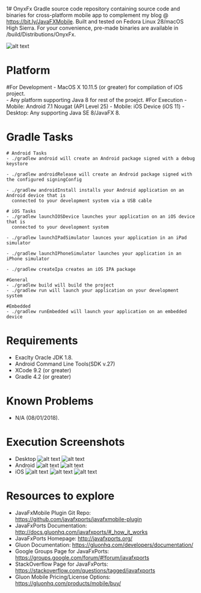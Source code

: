 1# OnyxFx
Gradle source code repository containing source code and binaries for cross-platform mobile app to complement my blog @ https://bit.ly/JavaFXMobile.
Built and tested on Fedora Linux 28/macOS High Sierra. For your convenience, pre-made binaries are available in /build/Distributions/OnyxFx.

![alt text](https://raw.githubusercontent.com/afinlay5/OnyxFx/master/blog.png)

# Platform 
  #For Development
	- MacOS X 10.11.5 (or greater) for compilation of iOS project. 	
	- Any platform supporting Java 8 for rest of the proejct.
  #For Execution
  	- Mobile: Android 7.1 Nougat (API Level 25)
  	- Mobile: iOS Device (iOS 11)
  	- Desktop: Any supporting Java SE 8/JavaFX 8.

# Gradle Tasks
	# Android Tasks
	- ./gradlew android will create an Android package signed with a debug keystore

	- ./gradlew androidRelease will create an Android package signed with the configured signingConfig

	- ./gradlew androidInstall installs your Android application on an Android device that is 
	  connected to your development system via a USB cable

	# iOS Tasks
	- ./gradlew launchIOSDevice launches your application on an iOS device that is 
	  connected to your development system

	- ./gradlew launchIPadSimulator launces your application in an iPad simulator

	- ./gradlew launchIPhoneSimulator launches your application in an iPhone simulator

	- ./gradlew createIpa creates an iOS IPA package

	#General 
	- ./gradlew build will build the project
	- ./gradlew run will launch your application on your development system

	#Embedded
	- ./gradlew runEmbedded will launch your application on an embedded device

# Requirements
- Exaclty Oracle JDK 1.8.
- Android Command Line Tools(SDK v.27)
- XCode 9.2 (or greater)
- Gradle 4.2 (or greater)

# Known Problems
- N/A (08/01/2018).

# Execution Screenshots
-	Desktop
![alt text](https://raw.githubusercontent.com/afinlay5/OnyxFx/master/exc_screenshots/DESKTOP_1.png)
![alt text](https://raw.githubusercontent.com/afinlay5/OnyxFx/master/exc_screenshots/DESKTOP_2.png)
-	Android
![alt text](https://raw.githubusercontent.com/afinlay5/OnyxFx/master/exc_screenshots/Android_1.png)
![alt text](https://raw.githubusercontent.com/afinlay5/OnyxFx/master/exc_screenshots/Android_2.png)
-	iOS
![alt text](https://raw.githubusercontent.com/afinlay5/OnyxFx/master/exc_screenshots/iPhone6_1.png)
![alt text](https://raw.githubusercontent.com/afinlay5/OnyxFx/master/exc_screenshots/iPhone6_2.png)
![alt text](https://raw.githubusercontent.com/afinlay5/OnyxFx/master/exc_screenshots/iPad_1.png)

# Resources to explore
-	JavaFxMobile Plugin Git Repo: https://github.com/javafxports/javafxmobile-plugin
-	JavaFxPorts Documentation: http://docs.gluonhq.com/javafxports/#_how_it_works
-	JavaFxPorts Homepage: http://javafxports.org/
-	Gluon Documentation: https://gluonhq.com/developers/documentation/
-	Google Groups Page for JavaFxPorts: https://groups.google.com/forum/#!forum/javafxports
-	StackOverflow Page for JavaFxPorts: https://stackoverflow.com/questions/tagged/javafxports
-	Gluon Mobile Pricing/License Options: https://gluonhq.com/products/mobile/buy/